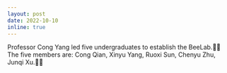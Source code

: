 ```yaml
---
layout: post
date: 2022-10-10
inline: true  
---
```


Professor Cong Yang led five undergraduates to establish the BeeLab.🎉✨
The five members are: Cong Qian, Xinyu Yang, Ruoxi Sun, Chenyu Zhu, Junqi Xu.🥳🥳
